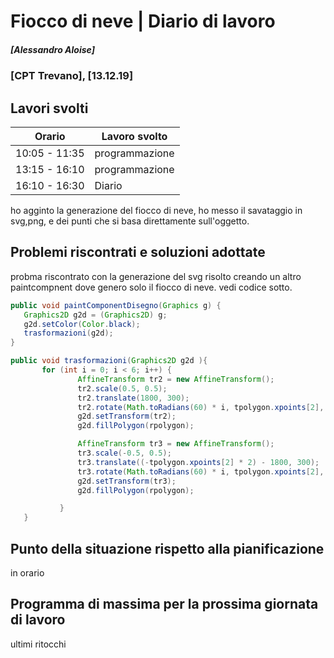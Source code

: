 
# Fiocco di neve | Diario di lavoro
##### [Alessandro Aloise]
### [CPT Trevano], [13.12.19]

## Lavori svolti


|Orario        |Lavoro svolto                                 |
|--------------|----------------------------------------------|
|10:05 - 11:35 |programmazione                                |
|13:15 - 16:10 |programmazione                                |
|16:10 - 16:30 |Diario                                        |

ho agginto la generazione del fiocco di neve, ho messo il savataggio in svg,png, e dei punti che si basa direttamente sull'oggetto.


##  Problemi riscontrati e soluzioni adottate
probma riscontrato con la generazione del svg risolto creando un altro paintcompnent dove genero solo il fiocco di neve. vedi codice sotto. 

 ```java
 public void paintComponentDisegno(Graphics g) {
    Graphics2D g2d = (Graphics2D) g;
    g2d.setColor(Color.black);
    trasformazioni(g2d);
}

public void trasformazioni(Graphics2D g2d ){
        for (int i = 0; i < 6; i++) {
                AffineTransform tr2 = new AffineTransform();
                tr2.scale(0.5, 0.5);
                tr2.translate(1800, 300);
                tr2.rotate(Math.toRadians(60) * i, tpolygon.xpoints[2], tpolygon.ypoints[2]);
                g2d.setTransform(tr2);
                g2d.fillPolygon(rpolygon);

                AffineTransform tr3 = new AffineTransform();
                tr3.scale(-0.5, 0.5);
                tr3.translate((-tpolygon.xpoints[2] * 2) - 1800, 300);
                tr3.rotate(Math.toRadians(60) * i, tpolygon.xpoints[2], tpolygon.ypoints[2]);
                g2d.setTransform(tr3);
                g2d.fillPolygon(rpolygon);

            }
    }
  ```



##  Punto della situazione rispetto alla pianificazione
in orario

## Programma di massima per la prossima giornata di lavoro
ultimi ritocchi
